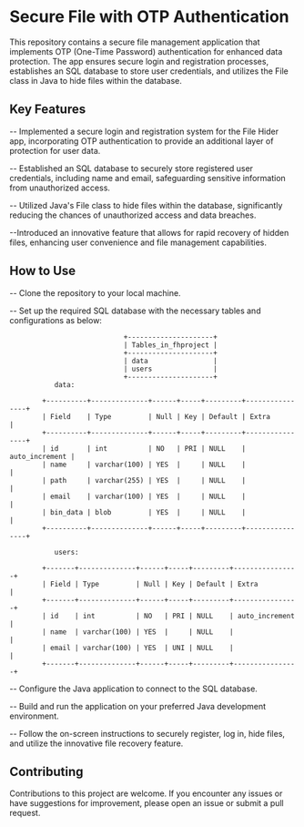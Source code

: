 # Secure File with OTP Authentication


This repository contains a secure file management application that implements OTP (One-Time Password) authentication for enhanced data protection. The app ensures secure login and registration processes, establishes an SQL database to store user credentials, and utilizes the File class in Java to hide files within the database.

## Key Features

-- Implemented a secure login and registration system for the File Hider app, incorporating OTP authentication to provide an additional layer of     protection for user data.

-- Established an SQL database to securely store registered user credentials, including name and email, safeguarding sensitive information from unauthorized access.

-- Utilized Java's File class to hide files within the database, significantly reducing the chances of unauthorized access and data breaches.

--Introduced an innovative feature that allows for rapid recovery of hidden files, enhancing user convenience and file management capabilities.

## How to Use

-- Clone the repository to your local machine.

-- Set up the required SQL database with the necessary tables and configurations as below:

                                +---------------------+
                                | Tables_in_fhproject |
                                +---------------------+
                                | data                |
                                | users               |
                                +---------------------+
               data:
              
            +----------+--------------+------+-----+---------+----------------+
            | Field    | Type         | Null | Key | Default | Extra          |
            +----------+--------------+------+-----+---------+----------------+
            | id       | int          | NO   | PRI | NULL    | auto_increment |
            | name     | varchar(100) | YES  |     | NULL    |                |
            | path     | varchar(255) | YES  |     | NULL    |                |
            | email    | varchar(100) | YES  |     | NULL    |                |
            | bin_data | blob         | YES  |     | NULL    |                |
            +----------+--------------+------+-----+---------+----------------+
            
               users:
              
            +-------+--------------+------+-----+---------+----------------+
            | Field | Type         | Null | Key | Default | Extra          |
            +-------+--------------+------+-----+---------+----------------+
            | id    | int          | NO   | PRI | NULL    | auto_increment |
            | name  | varchar(100) | YES  |     | NULL    |                |
            | email | varchar(100) | YES  | UNI | NULL    |                |
            +-------+--------------+------+-----+---------+----------------+


-- Configure the Java application to connect to the SQL database.

-- Build and run the application on your preferred Java development environment.

-- Follow the on-screen instructions to securely register, log in, hide files, and utilize the innovative file recovery feature.

## Contributing

Contributions to this project are welcome. If you encounter any issues or have suggestions for improvement, please open an issue or submit a pull request.
